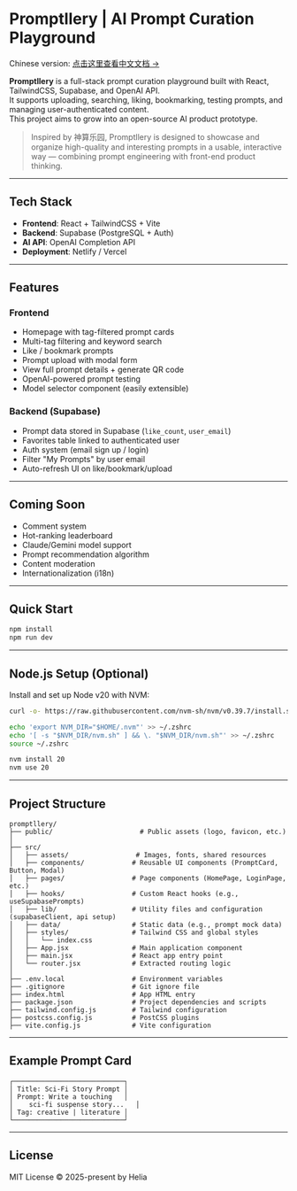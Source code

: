 
# Promptllery | AI Prompt Curation Playground
Chinese version: [点击这里查看中文文档 →](./README.zh.md)

**Promptllery** is a full-stack prompt curation playground built with React, TailwindCSS, Supabase, and OpenAI API.  
It supports uploading, searching, liking, bookmarking, testing prompts, and managing user-authenticated content.  
This project aims to grow into an open-source AI product prototype.

>Inspired by 神算乐园, Promptllery is designed to showcase and organize high-quality and interesting prompts in a usable, interactive way — combining prompt engineering with front-end product thinking.

---

## Tech Stack

- **Frontend**: React + TailwindCSS + Vite  
- **Backend**: Supabase (PostgreSQL + Auth)  
- **AI API**: OpenAI Completion API  
- **Deployment**: Netlify / Vercel

---

## Features

### Frontend

- Homepage with tag-filtered prompt cards  
- Multi-tag filtering and keyword search  
- Like / bookmark prompts  
- Prompt upload with modal form  
- View full prompt details + generate QR code  
- OpenAI-powered prompt testing  
- Model selector component (easily extensible)

### Backend (Supabase)

- Prompt data stored in Supabase (`like_count`, `user_email`)  
- Favorites table linked to authenticated user  
- Auth system (email sign up / login)  
- Filter "My Prompts" by user email  
- Auto-refresh UI on like/bookmark/upload

---

## Coming Soon

- Comment system  
- Hot-ranking leaderboard  
- Claude/Gemini model support  
- Prompt recommendation algorithm  
- Content moderation  
- Internationalization (i18n)

---

## Quick Start

```bash
npm install
npm run dev
```

---

## Node.js Setup (Optional)

Install and set up Node v20 with NVM:

```bash
curl -o- https://raw.githubusercontent.com/nvm-sh/nvm/v0.39.7/install.sh | bash
```

```bash
echo 'export NVM_DIR="$HOME/.nvm"' >> ~/.zshrc
echo '[ -s "$NVM_DIR/nvm.sh" ] && \. "$NVM_DIR/nvm.sh"' >> ~/.zshrc
source ~/.zshrc

nvm install 20
nvm use 20
```

---

## Project Structure

```
promptllery/
├── public/                      # Public assets (logo, favicon, etc.)
│
├── src/
│   ├── assets/                 # Images, fonts, shared resources
│   ├── components/            # Reusable UI components (PromptCard, Button, Modal)
│   ├── pages/                 # Page components (HomePage, LoginPage, etc.)
│   ├── hooks/                 # Custom React hooks (e.g., useSupabasePrompts)
│   ├── lib/                   # Utility files and configuration (supabaseClient, api setup)
│   ├── data/                  # Static data (e.g., prompt mock data)
│   ├── styles/                # Tailwind CSS and global styles
│   │   └── index.css
│   ├── App.jsx                # Main application component
│   ├── main.jsx               # React app entry point
│   └── router.jsx             # Extracted routing logic
│
├── .env.local                 # Environment variables
├── .gitignore                 # Git ignore file
├── index.html                 # App HTML entry
├── package.json               # Project dependencies and scripts
├── tailwind.config.js         # Tailwind configuration
├── postcss.config.js          # PostCSS plugins
├── vite.config.js             # Vite configuration

```

---

## Example Prompt Card

```
┌────────────────────────────┐
│ Title: Sci-Fi Story Prompt │
│ Prompt: Write a touching   │
│    sci-fi suspense story...   │
│ Tag: creative | literature │
└────────────────────────────┘
```

---

## License

MIT License © 2025-present by Helia

